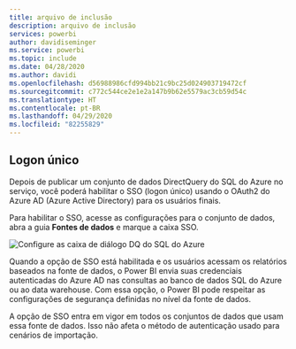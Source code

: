 ```yaml
---
title: arquivo de inclusão
description: arquivo de inclusão
services: powerbi
author: davidiseminger
ms.service: powerbi
ms.topic: include
ms.date: 04/28/2020
ms.author: davidi
ms.openlocfilehash: d56988986cfd994bb21c9bc25d024903719472cf
ms.sourcegitcommit: c772c544ce2e1e2a147b9b62e5579ac3cb59d54c
ms.translationtype: HT
ms.contentlocale: pt-BR
ms.lasthandoff: 04/29/2020
ms.locfileid: "82255829"
---
```

## <a name="single-sign-on"></a>Logon único

Depois de publicar um conjunto de dados DirectQuery do SQL do Azure no serviço, você poderá habilitar o SSO (logon único) usando o OAuth2 do Azure AD (Azure Active Directory) para os usuários finais.

Para habilitar o SSO, acesse as configurações para o conjunto de dados, abra a guia **Fontes de dados** e marque a caixa SSO.

![Configure as caixa de diálogo DQ do SQL do Azure](media/direct-query-sso/sso-dialog.png)

Quando a opção de SSO está habilitada e os usuários acessam os relatórios baseados na fonte de dados, o Power BI envia suas credenciais autenticadas do Azure AD nas consultas ao banco de dados SQL do Azure ou ao data warehouse. Com essa opção, o Power BI pode respeitar as configurações de segurança definidas no nível da fonte de dados.

A opção de SSO entra em vigor em todos os conjuntos de dados que usam essa fonte de dados. Isso não afeta o método de autenticação usado para cenários de importação.

